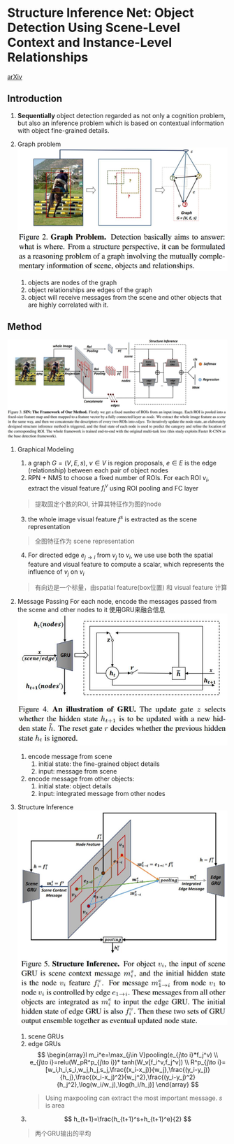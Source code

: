 # Structure Inference Net: Object Detection Using Scene-Level Context and Instance-Level Relationships
[arXiv](https://arxiv.org/abs/1807.00119)

## Introduction
1. **Sequentially** object detection
regarded as not only a cognition problem, but also an inference problem which is based on contextual information with object fine-grained details.

2. Graph problem
![graph](./.assets/graph.jpg)
     1. objects are nodes of the graph
     2. object relationships are edges of the graph
     3. object will receive messages from the scene and other objects that are highly correlated with it.

## Method
![SIN](./.assets/SIN.jpg)
1. Graphical Modeling
    1. a graph $G=(V,E,s)$, $v\in V$ is region proposals, $e\in E$ is the edge (relationship) between each pair of object nodes
    2. RPN + NMS to choose a fixed number of ROIs. For each ROI $v_i$, extract the visual feature $f^v_i$ using ROI pooling and FC layer
    > 提取固定个数的ROI, 计算其特征作为图的node

    3. the whole image visual feature $f^s$ is extracted as the scene representation
    > 全图特征作为 scene representation

    4. For directed edge $e_{j\to i}$ from $v_j$ to $v_i$, we use use both the spatial feature and visual feature to compute a scalar, which represents the influence of $v_j$ on $v_i$
    > 有向边是一个标量，由spatial feature(box位置) 和 visual feature 计算

2. Message Passing
For each node, encode the messages passed from the scene and other nodes to it
使用GRU来融合信息
![gru](./.assets/gru.jpg)

    1. encode message from scene
        1. initial state: the fine-grained object details
        2. input: message from scene
    2. encode message from other objects:
        1. initial state: object details
        2. input:  integrated message from other nodes
3. Structure Inference
![SI](./.assets/SI.jpg)
    1. scene GRUs
    2. edge GRUs
        $$
        \begin{array}l
        m_i^e=\max_{j\in V}pooling(e_{j\to i}*f_j^v) \\
        e_{j\to i}=relu(W_pR^p_{j\to i})* tanh(W_v[f_i^v,f_j^v]) \\
        R^p_{j\to i}=[w_i,h_i,s_i,w_j,h_j,s_j,\frac{(x_i-x_j)}{w_j},\frac{(y_i-y_j)}{h_j},\frac{(x_i-x_j)^2}{w_j^2},\frac{(y_i-y_j)^2}{h_j^2},\log(w_i/w_j),\log(h_i/h_j)]
        \end{array}
        $$
        > Using maxpooling can extract the most important message. $s$ is area
    3. $$ h_{t+1}=\frac{h_{t+1}^s+h_{t+1}^e}{2} $$
    > 两个GRU输出的平均
